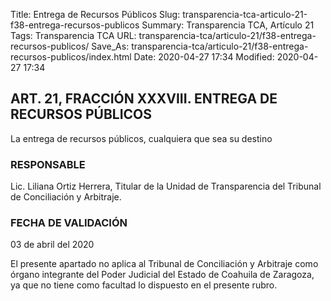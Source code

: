 Title: Entrega de Recursos Públicos
Slug: transparencia-tca-articulo-21-f38-entrega-recursos-publicos
Summary: Transparencia TCA, Artículo 21
Tags: Transparencia TCA
URL: transparencia-tca/articulo-21/f38-entrega-recursos-publicos/
Save_As: transparencia-tca/articulo-21/f38-entrega-recursos-publicos/index.html
Date: 2020-04-27 17:34
Modified: 2020-04-27 17:34


## ART. 21, FRACCIÓN XXXVIII. ENTREGA DE RECURSOS PÚBLICOS

La entrega de recursos públicos, cualquiera que sea su destino


### RESPONSABLE

Lic. Liliana Ortiz Herrera, Titular de la Unidad de Transparencia del Tribunal de Conciliación y Arbitraje.


### FECHA DE VALIDACIÓN

03 de abril del 2020


El presente apartado no aplica al Tribunal de Conciliación y Arbitraje como órgano integrante del Poder Judicial del Estado de Coahuila de Zaragoza, ya que no tiene como facultad lo dispuesto en el presente rubro.



